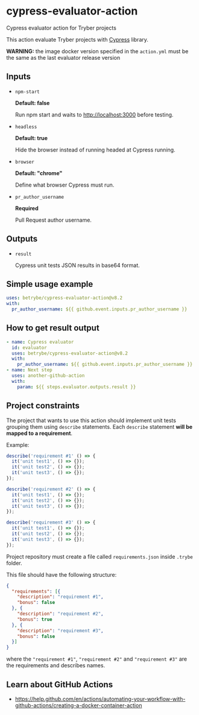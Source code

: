 # cypress-evaluator-action

Cypress evaluator action for Tryber projects

This action evaluate Tryber projects with [Cypress](https://www.npmjs.com/package/cypress) library.

**WARNING:** the image docker version specified in the `action.yml` must be the same as the last evaluator release version

## Inputs

- `npm-start`

  **Default: false**

  Run npm start and waits to <http://localhost:3000> before testing.

- `headless`

  **Default: true**

  Hide the browser instead of running headed at Cypress running.

- `browser`

  **Default: "chrome"**

  Define what browser Cypress must run.

- `pr_author_username`

  **Required**

  Pull Request author username.

## Outputs

- `result`

  Cypress unit tests JSON results in base64 format.

## Simple usage example

```yml
uses: betrybe/cypress-evaluator-action@v8.2
with:
  pr_author_username: ${{ github.event.inputs.pr_author_username }}
```

## How to get result output

```yml
- name: Cypress evaluator
  id: evaluator
  uses: betrybe/cypress-evaluator-action@v8.2
  with:
    pr_author_username: ${{ github.event.inputs.pr_author_username }}
- name: Next step
  uses: another-github-action
  with:
    param: ${{ steps.evaluator.outputs.result }}
```

## Project constraints

The project that wants to use this action should implement unit tests grouping them using `describe` statements.
Each `describe` statement **will be mapped to a requirement**.

Example:

```javascript
describe('requirement #1' () => {
  it('unit test1', () => {});
  it('unit test2', () => {});
  it('unit test3', () => {});
});

describe('requirement #2' () => {
  it('unit test1', () => {});
  it('unit test2', () => {});
  it('unit test3', () => {});
});

describe('requirement #3' () => {
  it('unit test1', () => {});
  it('unit test2', () => {});
  it('unit test3', () => {});
});
```

Project repository must create a file called `requirements.json` inside `.trybe` folder.

This file should have the following structure:

```json
{
  "requirements": [{
    "description": "requirement #1",
    "bonus": false
  }, {
    "description": "requirement #2",
    "bonus": true
  }, {
    "description": "requirement #3",
    "bonus": false
  }]
}
```

where the `"requirement #1"`, `"requirement #2"` and `"requirement #3"` are the requirements and describes names.

## Learn about GitHub Actions

- <https://help.github.com/en/actions/automating-your-workflow-with-github-actions/creating-a-docker-container-action>

